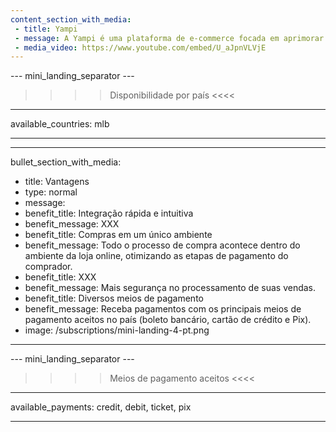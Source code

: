 ```yaml
---
content_section_with_media:
 - title: Yampi
 - message: A Yampi é uma plataforma de e-commerce focada em aprimorar os processos de compra e venda online. A integração com o Mercado Pago permitirá seu e-commerce receber pagamentos de forma ágil e segura, seja ele tradicional ou dropshipping.
 - media_video: https://www.youtube.com/embed/U_aJpnVLVjE
---
```


--- mini_landing_separator ---
 
>>>> Disponibilidade por país <<<<
---
available_countries: mlb

---

---
bullet_section_with_media: 
 - title: Vantagens
 - type: normal
 - message: 
 - benefit_title: Integração rápida e intuitiva
 - benefit_message: XXX 
 - benefit_title: Compras em um único ambiente
 - benefit_message: Todo o processo de compra acontece dentro do ambiente da loja online, otimizando as etapas de pagamento do comprador.
 - benefit_title: XXX
 - benefit_message: Mais segurança no processamento de suas vendas.
 - benefit_title: Diversos meios de pagamento
 - benefit_message: Receba pagamentos com os principais meios de pagamento aceitos no país (boleto bancário, cartão de crédito e Pix).
 - image: /subscriptions/mini-landing-4-pt.png
---
 
--- mini_landing_separator ---
 
>>>> Meios de pagamento aceitos <<<<

---
available_payments: credit, debit, ticket, pix

---